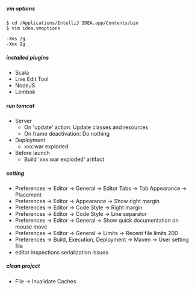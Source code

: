##### vm options
```
$ cd /Applications/IntelliJ IDEA.app/Contents/bin
$ vim idea.vmoptions

-Xms 2g
-Xmx 2g
```

##### installed plugins
* Scala
* Live Edit Tool
* NodeJS
* Lombok

##### run tomcat
* Server
  * On 'update' action: Update classes and resources
  * On frame deactivation: Do nothing
* Deployment
  * xxx:war exploded
* Before launch
  * Build 'xxx:war exploded' artifact
  
##### setting
* Preferences -> Editor -> General -> Editor Tabs -> Tab Appearance -> Placement
* Preferences -> Editor -> Appearance -> Show right margin
* Preferences -> Editor -> Code Style -> Right margin
* Preferences -> Editor -> Code Style -> Line separator
* Preferences -> Editor -> General ->  Show quick documentation on mouse move
* Preferences -> Editor -> General ->  Limits -> Recent file limits 200
* Preferences -> Build, Execution, Deployment -> Maven -> User setting file
* editor inspections serialization issues

##### clean project
* File -> Invalidate Caches